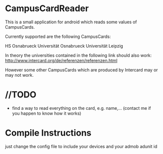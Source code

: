 CampusCardReader
================

This is a small application for android which reads some values of CampusCards.

Currently supported are the following CampusCards:

HS Osnabrueck
Universität Osnabrueck
Universität Leipzig


In theory the universities contained in the following link should also work:
http://www.intercard.org/de/referenzen/referenzen.html

However some other CampusCards which are produced by Intercard may or may not work.

//TODO
================
+ find a way to read everything on the card, e.g. name,... (contact me if you happen to know how it works)


Compile Instructions
================
just change the config file to include your devices and your admob adunit id